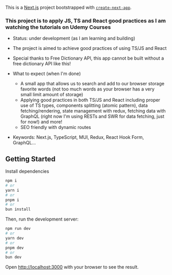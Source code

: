 This is a [Next.js](https://nextjs.org/) project bootstrapped with [`create-next-app`](https://github.com/vercel/next.js/tree/canary/packages/create-next-app).

###  This project is to apply JS, TS and React good practices as I am watching the tutorials on Udemy Courses

* Status: under development (as I am learning and building)
* The project is aimed to achieve good practices of using TS/JS and React
* Special thanks to Free Dictionary API, this app cannot be built without a free dictionary API like this!
* What to expect (when I'm done)
    * A small app that allows us to search and add to our browser storage favorite words (not too much words as your browser has a very small limit amount of storage)
    * Applying good practices in both TS/JS and React including proper use of TS types, components splitting (atomic pattern), data fetching/rendering, state management with redux, fetching data with GraphQL (right now I'm using RESTs and SWR for data fetching, just for now!) and more!
    * SEO friendly with dynamic routes 

* Keywords: Next.js, TypeScript, MUI, Redux, React Hook Form, GraphQL...

## Getting Started

Install dependencies

```bash
npm i
# or
yarn i
# or
pnpm i
# or
bun install
```

Then, run the development server:

```bash
npm run dev
# or
yarn dev
# or
pnpm dev
# or
bun dev
```

Open [http://localhost:3000](http://localhost:3000) with your browser to see the result.